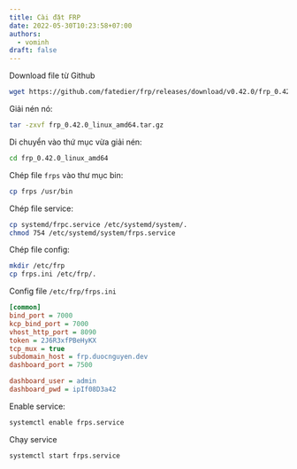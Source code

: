 ```yaml
---
title: Cài đặt FRP
date: 2022-05-30T10:23:58+07:00
authors:
  - vominh
draft: false
---
```


Download file từ Github

```bash
wget https://github.com/fatedier/frp/releases/download/v0.42.0/frp_0.42.0_linux_amd64.tar.gz
```

Giải nén nó:

```bash
tar -zxvf frp_0.42.0_linux_amd64.tar.gz
```

Di chuyển vào thứ mục vừa giải nén:

```bash
cd frp_0.42.0_linux_amd64
```

Chép file `frps` vào thư mục bin:

```bash
cp frps /usr/bin
```

Chép file service:

```bash
cp systemd/frpc.service /etc/systemd/system/.
chmod 754 /etc/systemd/system/frps.service
```

Chép file config:

```bash
mkdir /etc/frp
cp frps.ini /etc/frp/.
```

Config file `/etc/frp/frps.ini`

```ini
[common]
bind_port = 7000
kcp_bind_port = 7000
vhost_http_port = 8090
token = 2J6R3xfPBeHyKX
tcp_mux = true
subdomain_host = frp.duocnguyen.dev
dashboard_port = 7500

dashboard_user = admin
dashboard_pwd = ipIf08D3a42
```

Enable service:

```bash
systemctl enable frps.service
```

Chạy service

```
systemctl start frps.service
```

